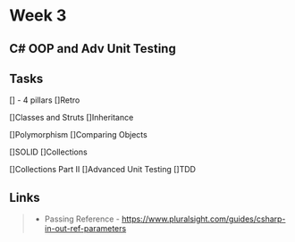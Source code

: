 # Week 3

## C# OOP and Adv Unit Testing

## Tasks

[] - 4 pillars
[]Retro

[]Classes and Struts
[]Inheritance

[]Polymorphism
[]Comparing Objects

[]SOLID
[]Collections

[]Collections Part II
[]Advanced Unit Testing
[]TDD

## Links

>- Passing Reference - https://www.pluralsight.com/guides/csharp-in-out-ref-parameters
